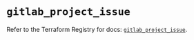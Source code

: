 # `gitlab_project_issue`

Refer to the Terraform Registry for docs: [`gitlab_project_issue`](https://registry.terraform.io/providers/gitlabhq/gitlab/18.5.0/docs/resources/project_issue).
